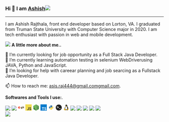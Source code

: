 ### Hi 👋  I am <a href="https://asisrportfolio.netlify.app/#home" target="_blank">Ashish</a><img src="https://media.giphy.com/media/8Bl2mKqTgIcWYlJaUP/giphy.gif" width="40" >
--------------------------------------------
I am Ashish Rajthala, front end developer based on Lorton, VA. I graduated from Truman State University with Computer Science major in 2020. I am tech enthusiast with passion in web and mobile development.  

 <img src="https://media.giphy.com/media/ddx1n7bltEMnyYDfdI/giphy.gif" width="30"> **A little more about me..**

🔭 I’m currently looking for job opportunity as a Full Stack Java Developer.  
🌱 I’m currently learning automation testing in selenium WebDriverusing JAVA, Python and JavaScript.  
🤔 I’m looking for help with careear planning and job searcing as a Fullstack Java Developer.  

📫 How to reach me: asis.raj444@gmail.comgmail.com. 

**Softwares and Tools I use:**. 

<code><img height="20" src="https://img.icons8.com/clouds/100/000000/react.png"></code>
<code><img height="20" src="https://img.icons8.com/dusk/64/000000/java-coffee-cup-logo.png"/></code>
<code><img height="20" src="https://raw.githubusercontent.com/github/explore/80688e429a7d4ef2fca1e82350fe8e3517d3494d/topics/git/git.png"></code>
<code><img height="20" src="https://raw.githubusercontent.com/github/explore/80688e429a7d4ef2fca1e82350fe8e3517d3494d/topics/javascript/javascript.png"></code>
<code><img height="20" src="https://raw.githubusercontent.com/github/explore/80688e429a7d4ef2fca1e82350fe8e3517d3494d/topics/nodejs/nodejs.png"></code>
<code><img height="20" src="https://raw.githubusercontent.com/github/explore/80688e429a7d4ef2fca1e82350fe8e3517d3494d/topics/typescript/typescript.png"></code>
<code><img height="20" src="https://raw.githubusercontent.com/github/explore/80688e429a7d4ef2fca1e82350fe8e3517d3494d/topics/python/python.png"></code>
<code><img height="20" src="https://raw.githubusercontent.com/github/explore/80688e429a7d4ef2fca1e82350fe8e3517d3494d/topics/terminal/terminal.png"></code>
<code><img height="20" src="https://raw.githubusercontent.com/github/explore/80688e429a7d4ef2fca1e82350fe8e3517d3494d/topics/linux/linux.png"></code>
<code><img height="20" src="https://cdn4.iconfinder.com/data/icons/logos-and-brands/512/184_Jira_logo_logos-512.png"></code>
<code><img height="20" src="https://media.githubusercontent.com/media/microsoft/vscode-docs/master/images/logo-stable.png"></code>
<code><img height="20" src="https://camo.githubusercontent.com/66a1645d7bba4fb68b45ecb54d914787c6c61fb1/68747470733a2f2f6173736574732e676574706f73746d616e2e636f6d2f636f6d6d6f6e2d73686172652f706f73746d616e2d6c6f676f2d686f72697a6f6e74616c2d333230783133322e706e67"></code>
<code><img height="20" src="https://avatars0.githubusercontent.com/u/878437?s=200&v=4"></code>
<code><img height="20" src="https://discord.com/assets/41484d92c876f76b20c7f746221e8151.svg"></code>
<code> <img height="20" src="https://img.icons8.com/nolan/64/java-eclipse.png"/></code>




<!--
**asisr38/asisr38** is a ✨ _special_ ✨ repository because its `README.md` (this file) appears on your GitHub profile.

Here are some ideas to get you started:

- 🔭 I’m currently looking for job opportunity as a front end developer
- 🌱 I’m currently learning ...
- 👯 I’m looking to collaborate on ...
- 🤔 I’m looking for help with ...
- 💬 Ask me about ...
- 📫 How to reach me: ...
- 😄 Pronouns: ...
- ⚡ Fun fact: ...
-->
